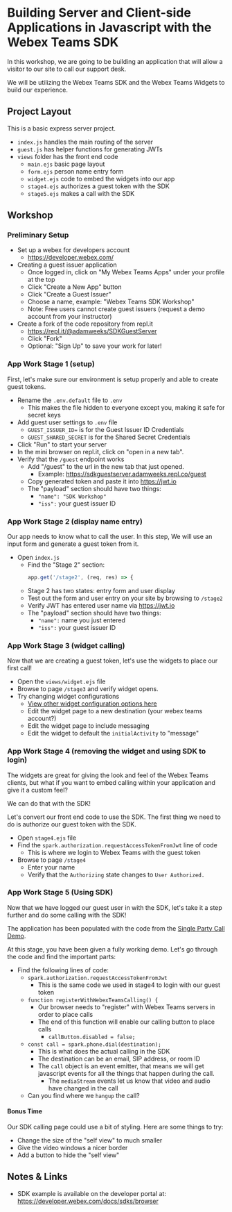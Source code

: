 # Building Server and Client-side Applications in Javascript with the Webex Teams SDK

In this workshop, we are going to be building an application that will allow a visitor to our site to call our support desk.

We will be utilizing the Webex Teams SDK and the Webex Teams Widgets to build our experience.

## Project Layout

This is a basic express server project.

* `index.js` handles the main routing of the server
* `guest.js` has helper functions for generating JWTs
* `views` folder has the front end code
  * `main.ejs` basic page layout
  * `form.ejs` person name entry form
  * `widget.ejs` code to embed the widgets into our app
  * `stage4.ejs` authorizes a guest token with the SDK
  * `stage5.ejs` makes a call with the SDK

## Workshop

### Preliminary Setup

* Set up a webex for developers account
  * <https://developer.webex.com/>
* Creating a guest issuer application
  * Once logged in, click on "My Webex Teams Apps" under your profile at the top
  * Click "Create a New App" button
  * Click "Create a Guest Issuer"
  * Choose a name, example: "Webex Teams SDK Workshop"
  * Note: Free users cannot create guest issuers (request a demo account from your instructor)
* Create a fork of the code repository from repl.it
  * <https://repl.it/@adamweeks/SDKGuestServer>
  * Click "Fork"
  * Optional: "Sign Up" to save your work for later!

### App Work Stage 1 (setup)

First, let's make sure our environment is setup properly and able to create guest tokens.

* Rename the `.env.default` file to `.env`
  * This makes the file hidden to everyone except you, making it safe for secret keys
* Add guest user settings to `.env` file
  * `GUEST_ISSUER_ID=` is for the Guest Issuer ID Credentials
  * `GUEST_SHARED_SECRET` is for the Shared Secret Credentials
* Click "Run" to start your server
* In the mini browser on repl.it, click on "open in a new tab".
* Verify that the `/guest` endpoint works
  * Add "/guest" to the url in the new tab that just opened.
    * Example: <https://sdkguestserver.adamweeks.repl.co/guest>
  * Copy generated token and paste it into <https://jwt.io>
  * The "payload" section should have two things:
    * `"name": "SDK Workshop"`
    * `"iss":` your guest issuer ID

### App Work Stage 2 (display name entry)

Our app needs to know what to call the user.
In this step, We will use an input form and generate a guest token from it.

* Open `index.js`
  * Find the "Stage 2" section:
    ```js
    app.get('/stage2', (req, res) => {
    ```
  * Stage 2 has two states: entry form and user display
  * Test out the form and user entry on your site by browsing to `/stage2`
  * Verify JWT has entered user name via <https://jwt.io>
  * The "payload" section should have two things:
    * `"name":` name you just entered
    * `"iss":` your guest issuer ID

### App Work Stage 3 (widget calling)

Now that we are creating a guest token, let's use the widgets to place our first call!

* Open the `views/widget.ejs` file
* Browse to page `/stage3` and verify widget opens.
* Try changing widget configurations
  * [View other widget configuration options here](https://github.com/webex/react-ciscospark/blob/master/packages/node_modules/@ciscospark/widget-space/README.md#configuration)
  * Edit the widget page to a new destination (your webex teams account?)
  * Edit the widget page to include messaging
  * Edit the widget to default the `initialActivity` to "message"

### App Work Stage 4 (removing the widget and using SDK to login)

The widgets are great for giving the look and feel of the Webex Teams clients, but what if you want to embed calling within your application and give it a custom feel?

We can do that with the SDK!

Let's convert our front end code to use the SDK. The first thing we need to do is authorize our guest token with the SDK.

* Open `stage4.ejs` file
* Find the `spark.authorization.requestAccessTokenFromJwt` line of code
  * This is where we login to Webex Teams with the guest token
* Browse to page `/stage4`
  * Enter your name
  * Verify that the `Authorizing` state changes to `User Authorized.`

### App Work Stage 5 (Using SDK)

Now that we have logged our guest user in with the SDK, let's take it a step further and do some calling with the SDK!

The application has been populated with the code from the [Single Party Call Demo](https://github.com/webex/spark-js-sdk/tree/master/packages/node_modules/samples/browser-single-party-call/).

At this stage, you have been given a fully working demo. Let's go through the code and find the important parts:

* Find the following lines of code:
  * `spark.authorization.requestAccessTokenFromJwt`
    * This is the same code we used in stage4 to login with our guest token
  * `function registerWithWebexTeamsCalling() {`
    * Our browser needs to "register" with Webex Teams servers in order to place calls
    * The end of this function will enable our calling button to place calls
      * `callButton.disabled = false;`
  * `const call = spark.phone.dial(destination);`
    * This is what does the actual calling in the SDK
    * The destination can be an email, SIP address, or room ID
    * The `call` object is an event emitter, that means we will get javascript events for all the things that happen during the call.
      * The `mediaStream` events let us know that video and audio have changed in the call
  * Can you find where we `hangup` the call?

#### Bonus Time

Our SDK calling page could use a bit of styling. Here are some things to try:

* Change the size of the "self view" to much smaller
* Give the video windows a nicer border
* Add a button to hide the "self view"

## Notes & Links

* SDK example is available on the developer portal at: <https://developer.webex.com/docs/sdks/browser>
